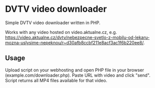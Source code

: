 # DVTV video downloader
Simple DVTV video downloader written in PHP.

Works with any video hosted on video.aktualne.cz, e.g. https://video.aktualne.cz/dvtv/nebezpecne-svetlo-z-mobilu-od-lekaru-mozna-uslysime-nepeknou/r~d30afb8ccbf211e8acf3ac1f6b220ee8/.

## Usage
Upload script on your webhosting and open PHP file in your browser (example.com/downloader.php). Paste URL with video and click "send". Script returns all MP4 files available for that video.
